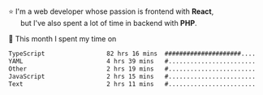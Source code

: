 ⭐ I'm a web developer whose passion is frontend with <b>React</b>,<br/>
&nbsp; &nbsp; &nbsp; but I've also spent a lot of time in backend with <b>PHP</b>.

📅 This month I spent my time on

<!--START_SECTION:waka-->

```txt
TypeScript                 82 hrs 16 mins  #####################....   83.32 %
YAML                       4 hrs 39 mins   #........................   04.71 %
Other                      2 hrs 19 mins   #........................   02.35 %
JavaScript                 2 hrs 15 mins   #........................   02.29 %
Text                       2 hrs 11 mins   #........................   02.22 %
```

<!--END_SECTION:waka-->
